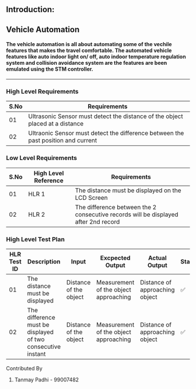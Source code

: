 ## Introduction: ##

## Vehicle Automation ##

#### The vehicle automation is all about automating some of the vechile features that makes the travel comfortable. The automated vehicle features like auto indoor light on/ off, auto indoor temperature regulation system and collision avoidance system are the features are been emulated using the STM controller.  ####
-------------------------------------------------------------------

### High Level Requirements

|S.No|Requirements|
|----|------------|
| 01 | Ultrasonic Sensor must detect the distance of the object placed at a distance |
| 02 | Ultraonic Sensor must detect the difference between the past position and current |

### Low Level Requirements

|S.No|High Level Reference|Requirements|
|----|--------------------|------------|
| 01 | HLR 1| The distance must be displayed on the LCD Screen |
| 02 | HLR 2| The difference between the 2 consecutive records will be displayed after 2nd record |

### High Level Test Plan 

| HLR Test ID | Description | Input | Excpected Output | Actual Output | Status |
|-------------|-------------|-------|------------------|---------------|--------|
| 01 |The distance must be displayed|Distance of the object|Measurement of the object approaching|Distance of approaching object|✅|
| 02 |The difference must be displayed of two consecutive instant|Distance of the object|Measurement of the object approaching|Distance of approaching object|✅|

Contributed By 
1. Tanmay Padhi - 99007482

